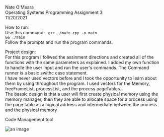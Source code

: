 Nate O'Meara 
<br/>
Operating Systems Programming Assignment 3
<br/>
11/20/2021

How to run: 
<br/>
Use this command: <code> g++ ./main.cpp -o main && ./main </code>
<br/>
Follow the prompts and run the program commands.


Project design:
<br/>
For this program I follwed the assinment directions and created all of the functions with the same parameters as explained. I added my own function to handle the user input and run the user's commands. The Command runner is a basic swithc case statement.
<br/>
I have never used vectors before and I took the opportunity to learn about them by using throughout the program. I used vectors for the Memory, freeFrameList, processList, and the process pageTables.
<br/>
The bassic design is that a user will first create physical memory using the memory manager, then they are able to allocate space for a process using the page table as a logical address and intermediate between the process and the physical memory

Code Management tool

![an image](projectManagementTool.png)